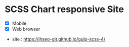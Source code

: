 # SCSS Chart responsive Site

- [x] Mobile
- [x] Web browser

- site : https://jhseo-git.github.io/gulp-scss-4/
